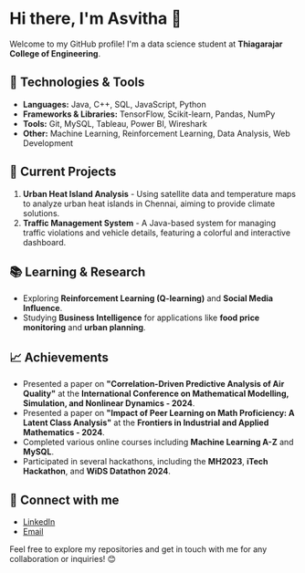# Hi there, I'm Asvitha 👋

Welcome to my GitHub profile! I'm a data science student at **Thiagarajar College of Engineering**.

## 🔧 Technologies & Tools
- **Languages:** Java, C++, SQL, JavaScript, Python
- **Frameworks & Libraries:** TensorFlow, Scikit-learn, Pandas, NumPy
- **Tools:** Git, MySQL, Tableau, Power BI, Wireshark
- **Other:** Machine Learning, Reinforcement Learning, Data Analysis, Web Development

## 🚀 Current Projects
1. **Urban Heat Island Analysis** - Using satellite data and temperature maps to analyze urban heat islands in Chennai, aiming to provide climate solutions.
2. **Traffic Management System** - A Java-based system for managing traffic violations and vehicle details, featuring a colorful and interactive dashboard.

## 📚 Learning & Research
- Exploring **Reinforcement Learning (Q-learning)** and **Social Media Influence**.
- Studying **Business Intelligence** for applications like **food price monitoring** and **urban planning**.

## 📈 Achievements
- Presented a paper on **"Correlation-Driven Predictive Analysis of Air Quality"** at the **International Conference on Mathematical Modelling, Simulation, and Nonlinear Dynamics - 2024**.
- Presented a paper on **"Impact of Peer Learning on Math Proficiency: A Latent Class Analysis"** at the **Frontiers in Industrial and Applied Mathematics - 2024**.
- Completed various online courses including **Machine Learning A-Z** and **MySQL**.
- Participated in several hackathons, including the **MH2023**, **iTech Hackathon**, and **WiDS Datathon 2024**.

## 🤝 Connect with me
- [LinkedIn](https://www.linkedin.com/in/asvitha-r-25a381283)
- [Email](mailto:asvitharajesh4@gmail.com)

Feel free to explore my repositories and get in touch with me for any collaboration or inquiries! 😊
